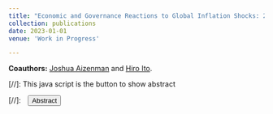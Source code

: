 ```yaml
---
title: "Economic and Governance Reactions to Global Inflation Shocks: 2010 - 2022"
collection: publications
date: 2023-01-01
venue: 'Work in Progress'

---
```


**Coauthors:** [Joshua Aizenman][jaizenman] and [Hiro Ito][hito].
<br>

[jaizenman]: https://dornsife.usc.edu/profile/joshua-aizenman/
[hito]: https://web.pdx.edu/~ito/

[//]: This java script is the button to show abstract
<script>
 function visib(id) {
  var x = document.getElementById(id);
  if (x.style.display === "block") {
    x.style.display = "none";
  } else {
    x.style.display = "block";
  }
}
</script>

[//]:&emsp;<button onclick="visib('polariz')" class="btn btn--inverse btn--small">Abstract</button>
